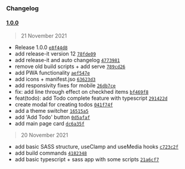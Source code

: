 ### Changelog

#### [1.0.0](https://github.com/VitorGouveia/do-it/compare/1.0.0...1.0.0)

> 21 November 2021
- Release 1.0.0 [`e8f44d8`](https://github.com/VitorGouveia/do-it/commit/e8f44d8ebcd92b7dae157ed42423c612117fddf0)
- add release-it version 12 [`78fde09`](https://github.com/VitorGouveia/do-it/commit/78fde0967eea81fd33d24ceaf0f2fe6c3a6df748)
- add release-it and auto changelog [`4773981`](https://github.com/VitorGouveia/do-it/commit/4773981488c48fb22489ba56725ae4ed48c99757)
- remove old build scripts + add serve [`789cd26`](https://github.com/VitorGouveia/do-it/commit/789cd26c8498107a4f263ca12bce3b8b0fe66b1b)
- add PWA functionality [`aef547e`](https://github.com/VitorGouveia/do-it/commit/aef547e165dcd4b02138d70d37f4b5a109daa983)
- add icons + manifest.jso [`63623d3`](https://github.com/VitorGouveia/do-it/commit/63623d345b2167b0e63abe950758bc7c49fc439a)
- add responsivity fixes for mobile [`26db7ce`](https://github.com/VitorGouveia/do-it/commit/26db7ce2fd8a2fa5844aa87f9fc5966632cfd0cc)
- fix: add line through effect on checkhed items [`bf469f8`](https://github.com/VitorGouveia/do-it/commit/bf469f89080ddba39a40f135d27322a74eeb8cdd)
- feat(todo): add Todo complete feature with typescript [`291422d`](https://github.com/VitorGouveia/do-it/commit/291422d8de2fc2a0f56b00562d144eebd1911e40)
- create modal for creating todos [`041f74f`](https://github.com/VitorGouveia/do-it/commit/041f74f574b87daa476eed67df744c5a81ed9f1d)
- add a theme switcher [`16515a5`](https://github.com/VitorGouveia/do-it/commit/16515a58e46759036803a0836b996b6a228d2c9d)
- add 'Add Todo' button [`0d5afaf`](https://github.com/VitorGouveia/do-it/commit/0d5afaf84a11bd1514e949e10af32cfc37dae2d6)
- add main page card [`dc6a35f`](https://github.com/VitorGouveia/do-it/commit/dc6a35f21ee28569ab142954d8ec7f461db8de39)

> 20 November 2021
- add basic SASS structure, useClamp and useMedia hooks [`c723c2f`](https://github.com/VitorGouveia/do-it/commit/c723c2f893f96987f475efd23dfccebf275aaa60)
- add build commands [`4182348`](https://github.com/VitorGouveia/do-it/commit/41823487b05e3384c464484144d1cbc483bd8b4d)
- add basic typescript + sass app with some scripts [`21a6cf7`](https://github.com/VitorGouveia/do-it/commit/21a6cf700c66510d2cc9eb04a133e76fa9aea7eb)